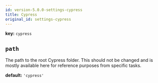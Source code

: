 ```yaml
---
id: version-5.0.0-settings-cypress
title: Cypress
original_id: settings-cypress
---
```


**key:** `cypress`

## `path`
The path to the root Cypress folder. This should not be changed and is mostly available here for reference purposes from specific tasks.

**default:**
`'cypress'`
